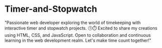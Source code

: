 # Timer-and-Stopwatch
"Passionate web developer exploring the world of timekeeping with interactive timer and stopwatch projects. 🕒⏱️ Excited to share my creations using HTML, CSS, and JavaScript. Open to collaboration and continuous learning in the web development realm. Let's make time count together!"
